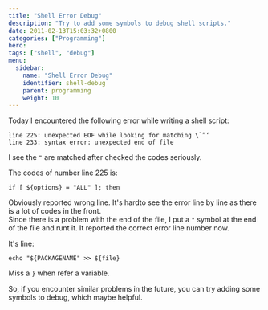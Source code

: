 ```yaml
---
title: "Shell Error Debug"
description: "Try to add some symbols to debug shell scripts."
date: 2011-02-13T15:03:32+0800
categories: ["Programming"]
hero: 
tags: ["shell", "debug"]
menu:
  sidebar:
    name: "Shell Error Debug"
    identifier: shell-debug
    parent: programming
    weight: 10
---
```


Today I encountered the following error while writing a shell script:  

```
line 225: unexpected EOF while looking for matching \`”‘
line 233: syntax error: unexpected end of file
```

I see the `"` are matched after checked the codes seriously.  

The codes of number line 225 is: 

```shell
if [ ${options} = "ALL" ]; then
```

Obviously reported wrong line. It's hardto see the error line by line as there is a lot of codes in the front.  
Since there is a problem with the end of the file, I put a `"` symbol at the end of the file and runt it. It reported the correct error line number now.  

It's line:  

```shell
echo "${PACKAGENAME" >> ${file}
```

Miss a `}` when refer a variable.  

So, if you encounter similar problems in the future, you can try adding some symbols to debug, which maybe helpful.  